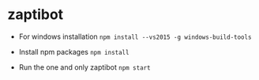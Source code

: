 # zaptibot

- For windows installation
`npm install --vs2015 -g windows-build-tools`

- Install npm packages
`npm install`

- Run the one and only zaptibot
`npm start`
